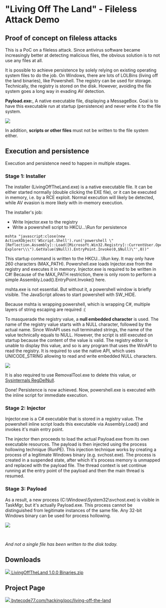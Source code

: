 # "Living Off The Land" - Fileless Attack Demo

## Proof of concept on fileless attacks

This is a PoC on a fileless attack. Since antivirus software became increasingly
better at detecting malicious files, the obvious solution is to not use any
files at all.

It is possible to achieve persistence by solely relying on existing operating
system files to do the job. On Windows, there are lots of LOLBins (living off
the land binaries), like Powershell. The registry can be used for storage.
Technically, the registry is stored on the disk. However, avoiding the file
system goes a long way in evading AV detection.

**Payload.exe:**, A native executable file, displaying a MessageBox. Goal is to
have this executable run at startup (persistence) and never write it to the file
system.

![](https://bytecode77.com/images/sites/hacking/poc/living-off-the-land/payload.png)

In addition, **scripts or other files** must not be written to the file system
either.

## Execution and persistence

Execution and persistence need to happen in multiple stages.

### Stage 1: Installer

The installer (LivingOffTheLand.exe) is a native executable file. It can be
either started normally (double clicking the EXE file), or it can be executed in
memory, i.e. by a RCE exploit. Normal execution will likely be detected, while
AV evasion is more likely with in-memory execution.

The installer's job:

 * Write Injector.exe to the registry
 * Write a powershell script to HKCU\...\Run for persistence

```
mshta "javascript:close(new ActiveXObject('WScript.Shell').run('powershell \"[Reflection.Assembly]::Load([Microsoft.Win32.Registry]::CurrentUser.OpenSubKey(\\\"Software\\\\Microsoft\\\\Internet Explorer\\\").GetValue($Null)).EntryPoint.Invoke(0,$Null)\"',0))"
```

This startup command is written to the HKCU\...\Run key. It may only have 260
characters (MAX_PATH). Powershell.exe loads Injector.exe from the registry and
executes it in memory. Injector.exe is required to be written in C#! Because of
the MAX_PATH restriction, there is only room to perform a simple
Assembly.Load().EntryPoint.Invoke() here.

mshta.exe is not essential. But without it, a powershell window is briefly
visible. The JavaScript allows to start powershell with SW_HIDE.

Because mshta is wrapping powershell, which is wrapping C#, multiple layers of
string escaping are required :(

To masquerade the registry value, a **null embedded character** is used. The
name of the registry value starts with a NULL character, followed by the actual
name. Since WinAPI uses null terminated strings, the name of the value
technically equals to NULL. However, the script is still executed on startup
because the content of the value is valid. The registry editor is unable to
display this value, and so is any program that uses the WinAPI to read the
registry. It is required to use the native API, which uses UNICODE_STRING
allowing to read and write embedded NULL characters.

![](https://bytecode77.com/images/sites/hacking/poc/living-off-the-land/registry.png)

It is also required to use RemovalTool.exe to delete this value, or
[Sysinternals RegDelNull](https://docs.microsoft.com/en-us/sysinternals/downloads/regdelnull).

Done! Persistence is now achieved. Now, powershell.exe is executed with the
inline script for immediate execution.

### Stage 2: Injector

Injector.exe is a C# executable that is stored in a registry value. The
powershell inline script loads this executable via Assembly.Load() and invokes
it's main entry point.

The injector then proceeds to load the actual Payload.exe from its own
executable resources. The payload is then injected using the process hollowing
technique (RunPE). This injection technique works by creating a process of a
legitimate Windows binary (e.g. svchost.exe). The process is created in a
suspended state, after which it's process memory is unmapped and replaced with
the payload file. The thread context is set continue running at the entry point
of the payload and then the main thread is resumed.

### Stage 3: Payload

As a result, a new process (C:\Windows\System32\svchost.exe) is visible in
TaskMgr, but it's actually Payload.exe. This process cannot be distinguished
from legitimate instances of the same file. Any 32-bit Windows binary can be
used for process hollowing.

![](https://bytecode77.com/images/sites/hacking/poc/living-off-the-land/process.png)

<br>

*And not a single file has been written to the disk today.*

## Downloads

[![](https://bytecode77.com/images/shared/fileicons/zip.png) LivingOffTheLand 1.0.0 Binaries.zip](https://bytecode77.com/downloads/hacking/poc/LivingOffTheLand%201.0.0%20Binaries.zip)

## Project Page

[![](https://bytecode77.com/images/shared/favicon16.png) bytecode77.com/hacking/poc/living-off-the-land](https://bytecode77.com/hacking/poc/living-off-the-land)